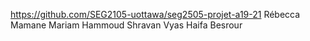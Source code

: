 https://github.com/SEG2105-uottawa/seg2505-projet-a19-21
Rébecca Mamane
Mariam Hammoud
Shravan Vyas
Haifa Besrour
